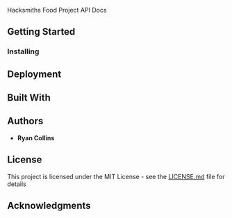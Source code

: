 Hacksmiths Food Project API Docs

## Getting Started


### Installing


## Deployment


## Built With


## Authors

* **Ryan Collins**

## License

This project is licensed under the MIT License - see the [LICENSE.md](LICENSE.md) file for details

## Acknowledgments
